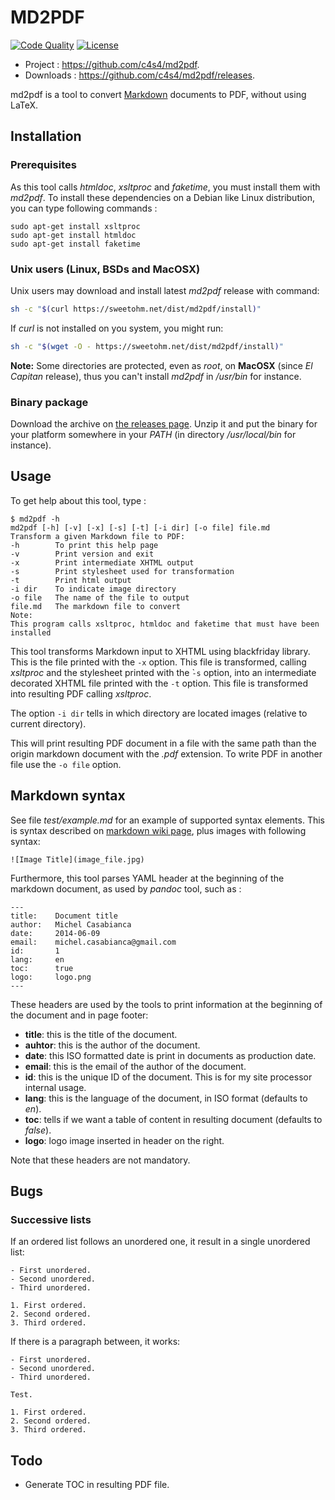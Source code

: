 # MD2PDF

<!--
[![Build Status](https://travis-ci.org/c4s4/md2pdf.svg?branch=master)](https://travis-ci.org/c4s4/md2pdf)
-->
[![Code Quality](https://goreportcard.com/badge/github.com/c4s4/md2pdf)](https://goreportcard.com/report/github.com/c4s4/md2pdf)
[![License](https://img.shields.io/badge/License-Apache%202.0-blue.svg)](https://opensource.org/licenses/Apache-2.0)
<!--
[![Coverage Report](https://coveralls.io/repos/github/c4s4/md2pdf/badge.svg?branch=master)](https://coveralls.io/github/c4s4/md2pdf?branch=master)
-->

- Project :   <https://github.com/c4s4/md2pdf>.
- Downloads : <https://github.com/c4s4/md2pdf/releases>.

md2pdf is a tool to convert [Markdown](https://en.wikipedia.org/wiki/Markdown)
documents to PDF, without using LaTeX.

## Installation

### Prerequisites

As this tool calls *htmldoc*, *xsltproc* and *faketime*, you must install them
with *md2pdf*. To install these dependencies on a Debian like Linux
distribution, you can type following commands :

	sudo apt-get install xsltproc
	sudo apt-get install htmldoc
    sudo apt-get install faketime

### Unix users (Linux, BSDs and MacOSX)

Unix users may download and install latest *md2pdf* release with command:

```bash
sh -c "$(curl https://sweetohm.net/dist/md2pdf/install)"
```

If *curl* is not installed on you system, you might run:

```bash
sh -c "$(wget -O - https://sweetohm.net/dist/md2pdf/install)"
```

**Note:** Some directories are protected, even as *root*, on **MacOSX** (since *El Capitan* release), thus you can't install *md2pdf* in */usr/bin* for instance.

### Binary package

Download the archive on
[the releases page](https://github.com/c4s4/md2pdf/releases). Unzip it and
put the binary for your platform somewhere in your *PATH* (in directory
*/usr/local/bin* for instance).

## Usage

To get help about this tool, type :

    $ md2pdf -h
    md2pdf [-h] [-v] [-x] [-s] [-t] [-i dir] [-o file] file.md
    Transform a given Markdown file to PDF:
    -h        To print this help page
    -v        Print version and exit
    -x        Print intermediate XHTML output
    -s        Print stylesheet used for transformation
    -t        Print html output
    -i dir    To indicate image directory
    -o file   The name of the file to output
    file.md   The markdown file to convert
    Note:
    This program calls xsltproc, htmldoc and faketime that must have been installed

This tool transforms Markdown input to XHTML using blackfriday library. This
is the file printed with the `-x` option. This file is transformed, calling
*xsltproc* and the stylesheet printed with the ̀`-s` option, into an intermediate
decorated XHTML file printed with the `-t` option. This file is transformed into
resulting PDF calling *xsltproc*.

The option `-i dir` tells in which directory are located images (relative to
current directory).

This will print resulting PDF document in a file with the same path than the
origin markdown document with the *.pdf* extension. To write PDF in another file
use the `-o file` option.

## Markdown syntax

See file *test/example.md* for an example of supported syntax elements. This is
syntax described on [markdown wiki page](http://en.wikipedia.org/wiki/Markdown),
plus images with following syntax:

    ![Image Title](image_file.jpg)

Furthermore, this tool parses YAML header at the beginning of the markdown
document, as used by *pandoc* tool, such as :

    ---
    title:    Document title
    author:   Michel Casabianca
    date:     2014-06-09
    email:    michel.casabianca@gmail.com
    id:       1
	lang:     en
	toc:      true
    logo:     logo.png
    ---

These headers are used by the tools to print information at the beginning of
the document and in page footer:

- **title**: this is the title of the document.
- **auhtor**: this is the author of the document.
- **date**: this ISO formatted date is print in documents as production date.
- **email**: this is the email of the author of the document.
- **id**: this is the unique ID of the document. This is for my site processor
  internal usage.
- **lang**: this is the language of the document, in ISO format (defaults to
  *en*).
- **toc**: tells if we want a table of content in resulting document (defaults
  to *false*).
- **logo**: logo image inserted in header on the right.

Note that these headers are not mandatory.

## Bugs

### Successive lists

If an ordered list follows an unordered one, it result in a single unordered
list:

    - First unordered.
    - Second unordered.
    - Third unordered.

    1. First ordered.
    2. Second ordered.
    3. Third ordered.

If there is a paragraph between, it works:

    - First unordered.
    - Second unordered.
    - Third unordered.

    Test.

    1. First ordered.
    2. Second ordered.
    3. Third ordered.

## Todo

- Generate TOC in resulting PDF file.
